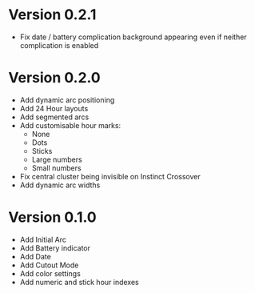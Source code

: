 # Version 0.2.1

- Fix date / battery complication background appearing even if neither
  complication is enabled

# Version 0.2.0

- Add dynamic arc positioning
- Add 24 Hour layouts
- Add segmented arcs
- Add customisable hour marks:
  - None
  - Dots
  - Sticks
  - Large numbers
  - Small numbers
- Fix central cluster being invisible on Instinct Crossover
- Add dynamic arc widths

# Version 0.1.0

- Add Initial Arc
- Add Battery indicator
- Add Date
- Add Cutout Mode
- Add color settings
- Add numeric and stick hour indexes
